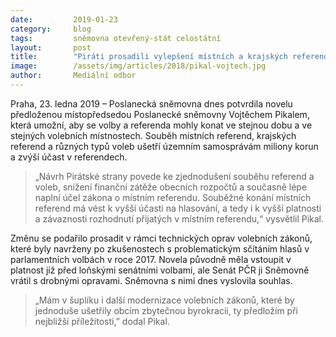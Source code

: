 ```yaml
---
date:         2019-01-23
category:     blog
tags:         sněmovna otevřený-stát celostátní
layout:       post
title:        "Piráti prosadili vylepšení místních a krajských referend"
image:        /assets/img/articles/2018/pikal-vojtech.jpg 
author:       Mediální odbor
---
```



Praha, 23. ledna 2019 – Poslanecká sněmovna dnes potvrdila novelu předloženou místopředsedou Poslanecké sněmovny Vojtěchem Pikalem, která umožní, aby se volby a referenda mohly konat ve stejnou dobu a ve stejných volebních místnostech. Souběh místních referend, krajských referend a různých typů voleb ušetří územním samosprávám miliony korun a zvýší účast v referendech.

> „Návrh Pirátské strany povede ke zjednodušení souběhu referend a voleb, snížení finanční zátěže obecních rozpočtů a současně lépe naplní účel zákona o místním referendu. Souběžné konání místních referend má vést k vyšší účasti na hlasování, a tedy i k vyšší platnosti a závaznosti rozhodnutí přijatých v místním referendu,“ vysvětlil Pikal.

Změnu se podařilo prosadit v rámci technických oprav volebních zákonů, které byly navrženy po zkušenostech s problematickým sčítáním hlasů v parlamentních volbách v roce 2017. Novela původně měla vstoupit v platnost již před loňskými senátními volbami, ale Senát PČR ji Sněmovně vrátil s drobnými opravami. Sněmovna s nimi dnes vyslovila souhlas.

> „Mám v šuplíku i další modernizace volebních zákonů, které by jednoduše ušetřily obcím zbytečnou byrokracii, ty předložím při nejbližší příležitosti,” dodal Pikal.
